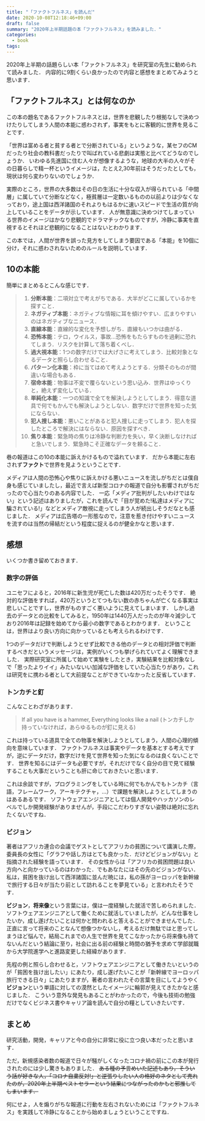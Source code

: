 ```yaml
---
title: "「ファクトフルネス」を読んだ"
date: 2020-10-08T12:18:46+09:00
draft: false
summary: "2020年上半期話題の本「ファクトフルネス」を読みました．"
categories:
  - book
tags:
---
```


2020年上半期の話題らしい本「ファクトフルネス」を研究室の先生に勧められて読みました．
内容的に9割くらい良かったので内容と感想をまとめてみようと思います．

## 「ファクトフルネス」とは何なのか

この本の題名であるファクトフルネスとは，世界を悲観したり根拠なしで決めつけたりしてしまう人間の本能に惑わされず，事実をもとに客観的に世界を見ることです．

「世界は富める者と貧する者とで分断されている」というような，某セフのCMだったり社会の教科書だったりで叫ばれている悲劇は実態と比べてどうなのでしょうか．
いわゆる先進国に住む人々が想像するような，地球の大半の人々がその日暮らしで精一杯というイメージは，たとえ2,30年前はそうだったとしても，現状は何ら変わりないのでしょうか．

実際のところ，世界の大多数はその日の生活に十分な収入が得られている「中間層」に属していて分断などなく，極貧層は一定数いるものの以前よりは少なくなっており，途上国は西洋諸国のそれよりもはるかに速いスピードで生活の質が向上していることをデータが示しています．
人が無意識に決めつけてしまっている世界のイメージはかなり悲観的でドラマチックなものですが，冷静に事実を直視するとそれほど悲観的になることはないとわかります．

この本では，人間が世界を誤った見方をしてしまう要因である「本能」を10個に分け，それに惑わされないためのルールを説明しています．

## 10の本能

簡単にまとめるとこんな感じです．

> 1. **分断本能**：二項対立で考えがちである．大半がどこに属しているかを探すこと．
> 1. **ネガティブ本能**：ネガティブな情報に耳を傾けやすい．広まりやすいのはネガティブなニュース．
> 1. **直線本能**：直線的な変化を予想しがち．直線もいつかは曲がる．
> 1. **恐怖本能**：テロ，ウイルス，事故...恐怖をもたらすものを過剰に恐れてしまう．リスクを計算して落ち着くべし．
> 1. **過大視本能**：1つの数字だけでは大げさに考えてしまう．比較対象となるデータと照らし合わせること．
> 1. **パターン化本能**：枠に当てはめて考えようとする．分類そのものが間違いな場合もある．
> 1. **宿命本能**：物事は不変で覆らないという思い込み．世界はゆっくりと，絶えず変化している．
> 1. **単純化本能**：一つの知識で全てを解決しようとしてしまう．得意な道具で何でもかんでも解決しようとしない．数字だけで世界を知った気にならない．
> 1. **犯人捜し本能**：悪いことがあると犯人捜しに走ってしまう．犯人を探したところで解決にはならない．原因を探すべき．
> 1. **焦り本能**：緊急時の焦りは冷静な判断力を失い，早く決断しなければと急いでしまう．緊急時こそ正確なデータを頼ること．

巷の報道はこの10の本能に訴えかけるもので溢れています．
だから本能に左右されず**ファクト**で世界を見ようということです．

メディアは人間の恐怖心や焦りに訴えかける悪いニュースを流しがちだとは僕自身も感じていましたし，最近で言えば新型コロナの報道で自分も影響されがちだったので心当たりのある内容でした．
一応「メディア批判がしたいわけではない」という記述はありましたが，これを読んで「目が覚めた!私達はメディアに騙されている!」などとメディア敵視に走ってしまう人が続出しそうだなとも感じました．
メディアは広告塔の一形態なので，注意を惹き付けやすいニュースを流すのは当然の帰結だという程度に捉えるのが健全かなと思います．

## 感想

いくつか書き留めておきます．

### 数字の評価

ユニセフによると，2016年に新生児が死亡した数は420万だったそうです．
絶対的な評価をすれば，420万というとてつもない数の赤ちゃんが亡くなる事実は悲しいことですし，世界がものすごく悪いように見えてしまいます．
しかし過去のデータとの比較をしてみると，1950年は1440万人だったのが年々減少しており2016年は記録を始めてから最小の数字であるとわかります．
ということは，世界はより良い方向に向かっているとも考えられるわけです．

1つのデータだけで判断しようとせず比較できる他のデータとの相対評価で判断するべきだというメッセージは，実例がいくつも挙げられていてよく理解できました．
実際研究室に所属して始めて実験をしたとき，実験結果を比較対象なしで「思ったよりイイ」みたいないい加減な評価をしていた心当たりがあり，これは研究をに携わる者として大前提なことができていなかったと反省しています．

### トンカチと釘

こんなことわざがあります．

> If all you have is a hammer, Everything looks like a nail
> (トンカチしか持っていなければ，あらゆるものが釘に見える)

これは持っている道具で全ての物事を解決しようとしてしまう，人間の心理的傾向を意味しています．
ファクトフルネスは事実やデータを基本とする考えですが，逆にデータだけ，数字だけを見て世界を知った気になるのは良くないことです．
世界を知るにはデータも必要ですが，それだけでなく自分の目で見て経験することも大事だということも肝に命じておきたいと思います．

これは余談ですが，プログラミングをしている時に何でもかんでもトンカチ（言語，フレームワーク，アーキテクチャ，...）で課題を解決しようとしてしまうのはあるあるです．
ソフトウェアエンジニアとしては個人開発やハッカソンのレベルでしか開発経験がありませんが，手段にこだわりすぎない姿勢は絶対に忘れたくないですね．

### ビジョン

著者はアフリカ連合の会議でゲストとしてアフリカの貧困について講演した際，委員長の女性に「グラフや話し方はとても良かった．だけどビジョンがない」と指摘された経験を語っています．
その女性からは「アフリカの貧困問題は良い方向へと向かっているのはわかった．でもあなたにはその先のビジョンがない．私は，貧困を抜け出して西洋諸国に並んだ暁には，私の孫がヨーロッパを新幹線で旅行する日々が当たり前として訪れることを夢見ている」と言われたそうです．

**ビジョン**，**将来像**という言葉には，僕は一度経験した就活で苦しめられました．
ソフトウェアエンジニアとして働くために就活していましたが，どんな仕事をしたいか，成し遂げたいことは何かと問われると答えることができませんでした．
正直に言って将来のことなんて想像つかないし，考えるだけ無駄ではと思ってしまうほど悩んで，結局これまでの人生で世界を見てこなかったから将来像も持てないんだという結論に至り，社会に出る前の経験と時間の猶予を求めて学部就職から大学院進学へと進路変更した経緯があります．

先程の例と照らし合わせると，ソフトウェアエンジニアとして働きたいというのが「貧困を抜け出したい」にあたり，成し遂げたいことが「新幹線でヨーロッパ旅行できる日々」にあたりますが，著者の言われたその言葉を目にしてようやく**ビジョン**という単語に対しての漠然としたイメージに輪郭が見えてきたかなと感じました．
こういう意外な発見もあることがわかったので，今後も技術の勉強だけでなくビジネス書やキャリア論を読んで自分の糧としていきたいです．

## まとめ

研究活動，開発，キャリアと今の自分に非常に役に立つ良い本だったと思います．

ただ，新規感染者数の報道で日々が騒がしくなったコロナ禍の前にこの本が発行されたのには少し驚きもありました．
~~ある種の予言めいた記述もあり，そういう話が好きな人，「コロナ自粛反対!」と逆張りしたい人の格好のネタとして売れたのが，2020年上半期ベストセラーという結果につながったのかもと邪推してしまいます．~~

何にせよ，人を煽りがちな報道に行動を左右されないためには「ファクトフルネス」を実践して冷静になることから始めましょうということですね．
